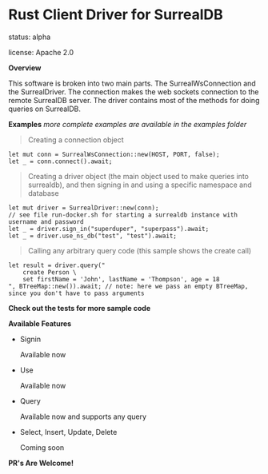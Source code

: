 # Rust Client Driver for SurrealDB

status: alpha

license: Apache 2.0

**Overview**

This software is broken into two main parts. The SurrealWsConnection and the SurrealDriver. The connection makes the web sockets connection to the remote SurrealDB server.
The driver contains most of the methods for doing queries on SurrealDB.

**Examples** _more complete examples are available in the examples folder_

> Creating a connection object

```
let mut conn = SurrealWsConnection::new(HOST, PORT, false);
let _ = conn.connect().await;
```

> Creating a driver object (the main object used to make queries into surrealdb), and then signing in and using a specific namespace and database

```
let mut driver = SurrealDriver::new(conn);
// see file run-docker.sh for starting a surrealdb instance with username and password
let _ = driver.sign_in("superduper", "superpass").await;
let _ = driver.use_ns_db("test", "test").await;
```

> Calling any arbitrary query code (this sample shows the create call)

```
let result = driver.query("
    create Person \
    set firstName = 'John', lastName = 'Thompson', age = 18
", BTreeMap::new()).await; // note: here we pass an empty BTreeMap, since you don't have to pass arguments
```

**Check out the tests for more sample code**

**Available Features**

- Signin

  Available now

- Use

  Available now

- Query

  Available now and supports any query

- Select, Insert, Update, Delete

  Coming soon

**PR's Are Welcome!**
